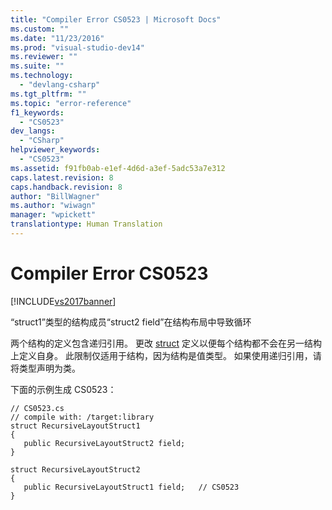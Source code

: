 ```yaml
---
title: "Compiler Error CS0523 | Microsoft Docs"
ms.custom: ""
ms.date: "11/23/2016"
ms.prod: "visual-studio-dev14"
ms.reviewer: ""
ms.suite: ""
ms.technology: 
  - "devlang-csharp"
ms.tgt_pltfrm: ""
ms.topic: "error-reference"
f1_keywords: 
  - "CS0523"
dev_langs: 
  - "CSharp"
helpviewer_keywords: 
  - "CS0523"
ms.assetid: f91fb0ab-e1ef-4d6d-a3ef-5adc53a7e312
caps.latest.revision: 8
caps.handback.revision: 8
author: "BillWagner"
ms.author: "wiwagn"
manager: "wpickett"
translationtype: Human Translation
---
```

# Compiler Error CS0523
[!INCLUDE[vs2017banner](../../../csharp/includes/vs2017banner.md)]

“struct1”类型的结构成员“struct2 field”在结构布局中导致循环  
  
 两个结构的定义包含递归引用。  更改 [struct](../../../csharp/language-reference/keywords/struct.md) 定义以便每个结构都不会在另一结构上定义自身。  此限制仅适用于结构，因为结构是值类型。  如果使用递归引用，请将类型声明为类。  
  
 下面的示例生成 CS0523：  
  
```  
// CS0523.cs  
// compile with: /target:library  
struct RecursiveLayoutStruct1  
{  
   public RecursiveLayoutStruct2 field;  
}  
  
struct RecursiveLayoutStruct2  
{  
   public RecursiveLayoutStruct1 field;   // CS0523  
}  
```